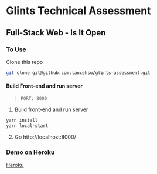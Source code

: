 # Glints Technical Assessment

## Full-Stack Web - Is It Open

### To Use

Clone this repo

```zsh
git clone git@github.com:lancehsu/glints-assessment.git
```

#### Build Front-end and run server

> `PORT: 8000`

1. Build front-end and run server

```zsh
yarn install
yarn local-start
```

2. Go http://localhost:8000/

### Demo on Heroku

[Heroku](https://glints-full-web-is-it-open.herokuapp.com/)
